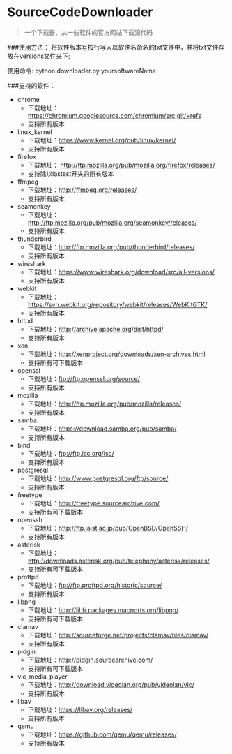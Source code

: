# SourceCodeDownloader
>一个下载器，从一些软件的官方网站下载源代码

###使用方法：
将软件版本号按行写入以软件名命名的txt文件中，并将txt文件存放在versions文件夹下;

使用命令: python downloader.py yoursoftwareName

###支持的软件：
- chrome
    - 下载地址：https://chromium.googlesource.com/chromium/src.git/+refs
    - 支持所有版本
- linux_kernel
    - 下载地址：https://www.kernel.org/pub/linux/kernel/
    - 支持所有版本
- firefox
    - 下载地址： http://ftp.mozilla.org/pub/mozilla.org/firefox/releases/
    - 支持除以lastest开头的所有版本
- ffmpeg
    - 下载地址：http://ffmpeg.org/releases/
    - 支持所有版本
- seamonkey
    - 下载地址：http://ftp.mozilla.org/pub/mozilla.org/seamonkey/releases/
    - 支持所有版本
- thunderbird
    - 下载地址：http://ftp.mozilla.org/pub/thunderbird/releases/
    - 支持所有版本
- wireshark
    - 下载地址：https://www.wireshark.org/download/src/all-versions/
    - 支持所有版本
- webkit
    - 下载地址：https://svn.webkit.org/repository/webkit/releases/WebKitGTK/
    - 支持所有版本
- httpd
    - 下载地址：http://archive.apache.org/dist/httpd/
    - 支持所有版本
- xen
    - 下载地址：http://xenproject.org/downloads/xen-archives.html
    - 支持所有可下载版本
- openssl
    - 下载地址：ftp://ftp.openssl.org/source/
    - 支持所有版本
- mozilla
    - 下载地址：http://ftp.mozilla.org/pub/mozilla/releases/
    - 支持所有版本
- samba
    - 下载地址：https://download.samba.org/pub/samba/
    - 支持所有版本
- bind
    - 下载地址：ftp://ftp.isc.org/isc/
    - 支持所有版本
- postgresql
    - 下载地址：http://www.postgresql.org/ftp/source/
    - 支持所有版本
- freetype
    - 下载地址：http://freetype.sourcearchive.com/
    - 支持所有可下载版本
- openssh
    - 下载地址：http://ftp.jaist.ac.jp/pub/OpenBSD/OpenSSH/
    - 支持所有版本
- asterisk
    - 下载地址：http://downloads.asterisk.org/pub/telephony/asterisk/releases/
    - 支持所有可下载版本
- proftpd
    - 下载地址：ftp://ftp.proftpd.org/historic/source/
    - 支持所有版本
- libpng
    - 下载地址：http://lil.fr.packages.macports.org/libpng/
    - 支持所有可下载版本
- clamav
    - 下载地址：http://sourceforge.net/projects/clamav/files/clamav/
    - 支持所有版本
- pidgin
    - 下载地址：http://pidgin.sourcearchive.com/
    - 支持所有可下载版本
- vlc_media_player
    - 下载地址：http://download.videolan.org/pub/videolan/vlc/
    - 支持所有版本
- libav
    - 下载地址：https://libav.org/releases/
    - 支持所有版本
- qemu
    - 下载地址：https://github.com/qemu/qemu/releases/
    - 支持所有版本
